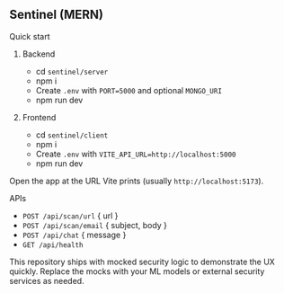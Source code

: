 ## Sentinel (MERN)

Quick start

1. Backend
   - cd `sentinel/server`
   - npm i
   - Create `.env` with `PORT=5000` and optional `MONGO_URI`
   - npm run dev

2. Frontend
   - cd `sentinel/client`
   - npm i
   - Create `.env` with `VITE_API_URL=http://localhost:5000`
   - npm run dev

Open the app at the URL Vite prints (usually `http://localhost:5173`).

APIs
 - `POST /api/scan/url` { url }
 - `POST /api/scan/email` { subject, body }
 - `POST /api/chat` { message }
 - `GET /api/health`

This repository ships with mocked security logic to demonstrate the UX quickly. Replace the mocks with your ML models or external security services as needed.



